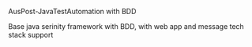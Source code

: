AusPost-JavaTestAutomation with BDD

Base java serinity framework with BDD, with web app and message tech stack support
